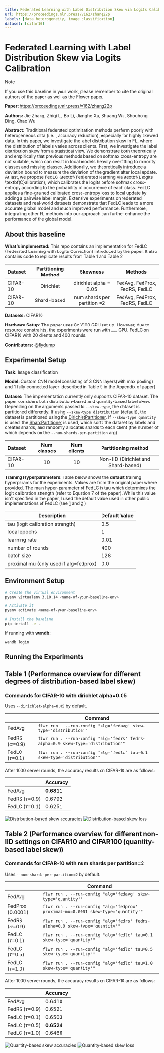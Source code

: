 ```yaml
---
title: Federated Learning with Label Distribution Skew via Logits Calibration 
url: https://proceedings.mlr.press/v162/zhang22p
labels: [data heterogeneity, image classification] 
dataset: [cifar10] 
---
```


# Federated Learning with Label Distribution Skew via Logits Calibration

> [!NOTE]
> If you use this baseline in your work, please remember to cite the original authors of the paper as well as the Flower paper.

**Paper:** https://proceedings.mlr.press/v162/zhang22p

**Authors:** Jie Zhang, Zhiqi Li, Bo Li, Jianghe Xu, Shuang Wu, Shouhong Ding, Chao Wu

**Abstract:** Traditional federated optimization methods perform poorly with heterogeneous data (i.e. , accuracy reduction), especially for highly skewed data. In this paper, we investigate the label distribution skew in FL, where the distribution of labels varies across clients. First, we investigate the label distribution skew from a statistical view. We demonstrate both theoretically and empirically that previous methods based on softmax cross-entropy are not suitable, which can result in local models heavily overfitting to minority classes and missing classes. Additionally, we theoretically introduce a deviation bound to measure the deviation of the gradient after local update. At last, we propose FedLC (\textbf{Fed}erated learning via \textbf{L}ogits \textbf{C}alibration), which calibrates the logits before softmax cross-entropy according to the probability of occurrence of each class. FedLC applies a fine-grained calibrated cross-entropy loss to local update by adding a pairwise label margin. Extensive experiments on federated datasets and real-world datasets demonstrate that FedLC leads to a more accurate global model and much improved performance. Furthermore, integrating other FL methods into our approach can further enhance the performance of the global model.

## About this baseline

**What’s implemented:** This repo contains an implementation for FedLC (Federated Learning with Logits Correction) introduced by the paper. It also contains code to replicate results from Table 1 and Table 2:

| Dataset  | Partitioning Method | Skewness | Methods |
| :------- | :------: | :------: | :-----------------: |
| CIFAR-10 | Dirichlet  |  dirichlet alpha = 0.05 | FedAvg, FedProx, FedRS, FedLC  |
| CIFAR-10 | Shard-based  | num shards per partition =2 |  FedAvg, FedProx, FedRS, FedLC  |

**Datasets:** CIFAR10

**Hardware Setup:** The paper uses 8x V100 GPU set up. However, due to resource constraints, the experiments were run with ___ GPU. FedLC on CIFAR10 with 20 clients and 400 rounds.

**Contributors:** [@flydump](https://github.com/flydump)

## Experimental Setup

**Task:** Image classification

**Model:** Custom CNN model consisting of 3 CNN layers(with max pooling) and 1 fully connected layer (described in Table 9 in the Appendix of paper)

**Dataset:** The implementation currently only supports CIFAR-10 dataset. The paper considers both distribution-based and quantity-based label skew. Depending on the arguments passed to `--skew-type`, the dataset is partitioned differently. If using `--skew-type distribution` (default), the dataset is partitioned using the [DirichletPartitioner](https://flower.ai/docs/datasets/ref-api/flwr_datasets.partitioner.DirichletPartitioner.html). If `--skew-type quantity` is used, the [ShardPartitioner](https://flower.ai/docs/datasets/ref-api/flwr_datasets.partitioner.ShardPartitioner.html) is used, which sorts the dataset by labels and creates shards, and randomly allocates shards to each client (the number of which depends on the `--num-shards-per-partition` arg) 

| Dataset  |  Num classes | Num clients | Partitioning method |
| :------- | :------: | :------: | :-----------------: |
| CIFAR-10 |    10    |  10  |   Non-IID (Dirichlet and Shard-based)  |

**Training Hyperparameters:** Table below shows the **default** training hyperparams for the experiments. Values are from the original paper where provided. The main hyper-parameter of FedLC is tau which determines the logit calibration strength (refer to Equation 7 of the paper). While this value isn't specified in the paper, I used the default value used in other public implementations of FedLC (see [1](https://github.com/bytedance/feddecorr) and [2](https://github.com/KarhouTam/FL-bench) )

| Description | Default Value |
| ----------- | ----- |
| tau (logit calibration strength) | 0.5 |
| local epochs | 1 |
| learning rate | 0.01 |
| number of rounds | 400 |
| batch size | 128 |
| proximal mu (only used if alg=fedprox) | 0.0 |

## Environment Setup


```bash
# Create the virtual environment
pyenv virtualenv 3.10.14 <name-of-your-baseline-env>

# Activate it
pyenv activate <name-of-your-baseline-env>

# Install the baseline
pip install -e .
```

If running with **wandb**:

```
wandb login
```

## Running the Experiments

## Table 1 (Performance overview for different degrees of distribution-based label skew)

### Commands for CIFAR-10 with dirichlet alpha=0.05

Uses `--dirichlet-alpha=0.05` by default.

|  | Command
| ----------- | ----- | 
| FedAvg | `flwr run . --run-config "alg='fedavg' skew-type='distribution'"` | 
| FedRS ($\alpha$=0.9)| `flwr run . --run-config "alg='fedrs' fedrs-alpha=0.9 skew-type='distribution'"` | 
| FedLC ($\tau$=0.1)| `flwr run . --run-config "alg='fedlc' tau=0.1 skew-type='distribution'"` | 

After 1000 server rounds, the accuracy results on CIFAR-10 are as follows:

|  | Accuracy 
| ----------- | ----- |
| FedAvg | **0.6811** | 
| FedRS ($\tau$=0.9)| 0.6792 | 
| FedLC ($\tau$=0.1) | 0.6251 | 

![Distribution-based skew accuracies](_static/dist_acc.png)
![Distribution-based skew loss](_static/dist_loss.png)

## Table 2 (Performance overview for different non-IID settings on CIFAR10 and CIFAR100 (quantity-based label skew))

### Commands for CIFAR-10 with num shards per partition=2

Uses `--num-shards-per-partition=2` by default.

|  | Command
| ----------- | ----- | 
| FedAvg | `flwr run . --run-config "alg='fedavg' skew-type='quantity'"` | 
| FedProx (0.0001)| `flwr run . --run-config "alg='fedprox' proximal-mu=0.0001 skew-type='quantity'"` | 
| FedRS ($\alpha$=0.9)| `flwr run . --run-config "alg='fedrs' fedrs-alpha=0.9 skew-type='quantity'"` | 
| FedLC ($\tau$=0.1)| `flwr run . --run-config "alg='fedlc' tau=0.1 skew-type='quantity'"` | 
| FedLC ($\tau$=0.5)| `flwr run . --run-config "alg='fedlc' tau=0.5 skew-type='quantity'"` | 
| FedLC ($\tau$=1.0)| `flwr run . --run-config "alg='fedlc' tau=1.0 skew-type='quantity'"` | 


After 1000 server rounds, the accuracy results on CIFAR-10 are as follows:

|  | Accuracy 
| ----------- | ----- |
| FedAvg | 0.6410 | 
| FedRS ($\tau$=0.9)| 0.6521 | 
| FedLC ($\tau$=0.1) | 0.6503 | 
| FedLC ($\tau$=0.5) | **0.6524** | 
| FedLC ($\tau$=1.0) | 0.6466 | 

![Quantity-based skew accuracies](_static/quant_acc.png)
![Quantity-based skew loss](_static/quant_loss.png)
